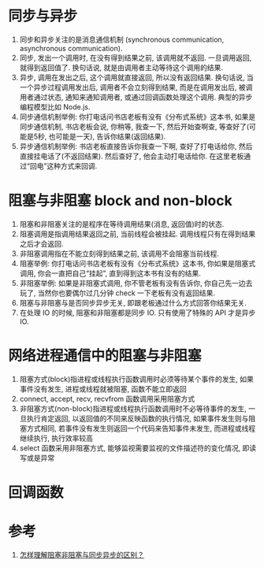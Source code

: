 # 同步与异步

1. 同步和异步关注的是消息通信机制 (synchronous communication, asynchronous communication).
2. 同步, 发出一个调用时, 在没有得到结果之前, 该调用就不返回. 一旦调用返回, 就得到返回值了. 换句话说, 就是由调用者主动等待这个调用的结果.
3. 异步, 调用在发出之后, 这个调用就直接返回, 所以没有返回结果. 换句话说, 当一个异步过程调用发出后, 调用者不会立刻得到结果, 而是在调用发出后, 被调用者通过状态, 通知来通知调用者, 或通过回调函数处理这个调用. 典型的异步编程模型比如 Node.js.
4. 同步通信机制举例: 你打电话问书店老板有没有《分布式系统》这本书, 如果是同步通信机制, 书店老板会说, 你稍等, 我查一下, 然后开始查啊查, 等查好了(可能是5秒, 也可能是一天), 告诉你结果(返回结果).
5. 异步通信机制举例: 书店老板直接告诉你我查一下啊, 查好了打电话给你, 然后直接挂电话了(不返回结果). 然后查好了, 他会主动打电话给你. 在这里老板通过“回电”这种方式来回调.

# 阻塞与非阻塞 block and non-block

1. 阻塞和非阻塞关注的是程序在等待调用结果(消息, 返回值)时的状态.
2. 阻塞调用是指调用结果返回之前, 当前线程会被挂起. 调用线程只有在得到结果之后才会返回.
3. 非阻塞调用指在不能立刻得到结果之前, 该调用不会阻塞当前线程.
4. 阻塞举例: 你打电话问书店老板有没有《分布式系统》这本书, 你如果是阻塞式调用, 你会一直把自己“挂起”, 直到得到这本书有没有的结果.
5. 非阻塞举例: 如果是非阻塞式调用, 你不管老板有没有告诉你, 你自己先一边去玩了, 当然你也要偶尔过几分钟 check 一下老板有没有返回结果.
6. 阻塞与非阻塞与是否同步异步无关, 即跟老板通过什么方式回答你结果无关.
7. 在处理 IO 的时候, 阻塞和非阻塞都是同步 IO. 只有使用了特殊的 API 才是异步 IO.

# 网络进程通信中的阻塞与非阻塞

1. 阻塞方式(block)指进程或线程执行函数调用时必须等待某个事件的发生, 如果事件没有发生, 进程或线程就被阻塞, 函数不能立即返回
2. connect, accept, recv, recvfrom 函数调用采用阻塞方式
3. 非阻塞方式(non-block)指进程或线程执行函数调用时不必等待事件的发生, 一旦执行肯定返回, 以返回值的不同来反映函数的执行情况, 如果事件发生则与阻塞方式相同, 若事件没有发生则返回一个代码来告知事件未发生, 而进程或线程继续执行, 执行效率较高
4. select 函数采用非阻塞方式, 能够监视需要监视的文件描述符的变化情况, 即读写或是异常

# 回调函数



# 参考

1. [怎样理解阻塞非阻塞与同步异步的区别？](http://www.linuxidc.com/Linux/2015-07/120338.htm)
